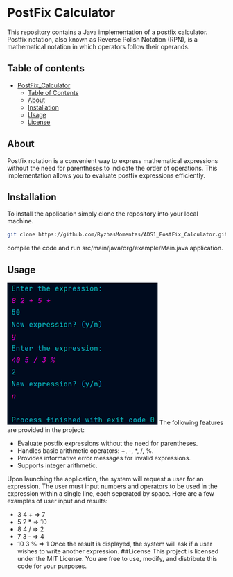 # PostFix Calculator
This repository contains a Java implementation of a postfix calculator. Postfix notation, also known as Reverse Polish Notation (RPN), is a mathematical notation in which operators follow their operands.
## Table of contents
- [PostFix_Calculator](#postfix-calculator)
  - [Table of Contents](#table-of-contents)
  - [About](#about)
  - [Installation](#installation)
  - [Usage](#usage)
  - [License](#license)

## About
Postfix notation is a convenient way to express mathematical expressions without the need for parentheses to indicate the order of operations. This implementation allows you to evaluate postfix expressions efficiently.

## Installation
To install the application simply clone the repository into your local machine.
```bash
git clone https://github.com/RyzhasMomentas/ADS1_PostFix_Calculator.git
```
compile the code and run src/main/java/org/example/Main.java application.

## Usage
![Postfix image](images/PostFix_Image.png)
The following features are provided in the project:
* Evaluate postfix expressions without the need for parentheses.
* Handles basic arithmetic operators: +, -, *, /, %.
* Provides informative error messages for invalid expressions.
* Supports integer arithmetic.

Upon launching the application, the system will request a user for an expression. The user must input numbers and operators to be used in the expression within a single line, each seperated by space. Here are a few examples of user input and results:
* 3 4 + => 7
* 5 2 * => 10
* 8 4 / => 2
* 7 3 - => 4
* 10 3 % => 1
Once the result is displayed, the system will ask if a user wishes to write another expression.
##License
This project is licensed under the MIT License. You are free to use, modify, and distribute this code for your purposes.
